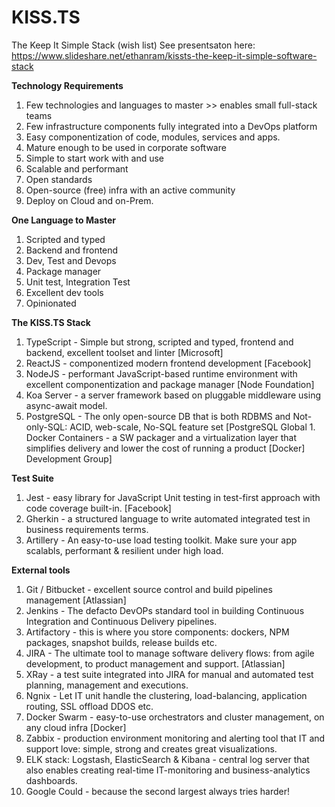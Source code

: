 # KISS.TS
The Keep It Simple Stack (wish list)
See presentsaton here: https://www.slideshare.net/ethanram/kissts-the-keep-it-simple-software-stack 

__Technology Requirements__
1. Few technologies and languages to master >> enables small full-stack teams
1. Few infrastructure components fully integrated into a DevOps platform
1. Easy componentization of code, modules, services and apps.
1. Mature enough to be used in corporate software
1. Simple to start work with and use
1. Scalable and performant
1. Open standards 
1. Open-source (free) infra with an active community
1. Deploy on Cloud and on-Prem.

__One Language to Master__
1. Scripted and typed
1. Backend and frontend
1. Dev, Test and Devops
1. Package manager
1. Unit test, Integration Test
1. Excellent dev tools
1. Opinionated

__The KISS.TS Stack__
1. TypeScript - Simple but strong, scripted and typed, frontend and backend, excellent toolset and linter [Microsoft]
1. ReactJS - componentized modern frontend development [Facebook]
1. NodeJS - performant JavaScript-based runtime environment with excellent componentization and package manager [Node Foundation]
1. Koa Server - a server framework based on pluggable middleware using async-await model.
1. PostgreSQL - The only open-source DB that is both RDBMS and Not-only-SQL: ACID, web-scale, No-SQL feature set [PostgreSQL Global 1. Docker Containers - a SW packager and a virtualization layer that simplifies delivery and lower the cost of running a product [Docker]
Development Group]

__Test Suite__
1. Jest - easy library for JavaScript Unit testing in test-first approach with code coverage built-in. [Facebook]
1. Gherkin - a structured language to write automated integrated test in business requirements terms.
1. Artillery - An easy-to-use load testing toolkit. Make sure your app scalabls, performant & resilient under high load.

__External tools__
1. Git / Bitbucket - excellent source control and build pipelines management [Atlassian]
1. Jenkins - The defacto DevOPs standard tool in building Continuous Integration and Continuous Delivery pipelines.
1. Artifactory - this is where you store components: dockers, NPM packages, snapshot builds, release builds etc.
1. JIRA - The ultimate tool to manage software delivery flows: from agile development, to product management and support. [Atlassian]
1. XRay - a test suite integrated into JIRA for manual and automated test planning, management and executions.
1. Ngnix - Let IT unit handle the clustering, load-balancing, application routing, SSL offload DDOS etc.
1. Docker Swarm - easy-to-use orchestrators and cluster management, on any cloud infra [Docker]
1. Zabbix - production environment monitoring and alerting tool that IT and support love: simple, strong and creates great visualizations.
1. ELK stack: Logstash, ElasticSearch & Kibana - central log server that also enables creating real-time IT-monitoring and business-analytics dashboards.
1. Google Could - because the second largest always tries harder!
